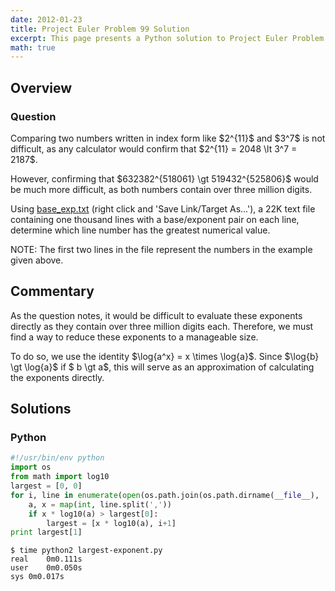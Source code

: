 ```yaml
---
date: 2012-01-23
title: Project Euler Problem 99 Solution
excerpt: This page presents a Python solution to Project Euler Problem 99.
math: true
---
```



## Overview


### Question

<p>
Comparing two numbers written in index form like $2^{11}$ and $3^7$ is not difficult, as any calculator would confirm that $2^{11} = 2048 \lt 3^7 = 2187$.
</p>

<p>
However, confirming that $632382^{518061} \gt 519432^{525806}$ would be much more difficult, as both numbers contain over three million digits.
</p>

<p>
Using <a href="http://projecteuler.net/project/base_exp.txt">base_exp.txt</a> (right click and 'Save Link/Target As...'), a 22K text file containing one thousand lines with a base/exponent pair on each line, determine which line number has the greatest numerical value.
</p>

<p>
NOTE: The first two lines in the file represent the numbers in the example given above.
</p>





## Commentary

<p>
As the question notes, it would be difficult to evaluate these exponents directly as they contain
over three million digits each. Therefore, we must find a way to reduce these exponents to a
manageable size.
</p>

<p>
To do so, we use the identity $\log{a^x} = x \times \log{a}$. Since $\log{b} \gt \log{a}$ if $ b \gt a$,
this will serve as an approximation of calculating the exponents directly.
</p>




## Solutions

### Python

```python
#!/usr/bin/env python
import os
from math import log10
largest = [0, 0]
for i, line in enumerate(open(os.path.join(os.path.dirname(__file__), 'base_exp.txt'))):
    a, x = map(int, line.split(','))
    if x * log10(a) > largest[0]:
        largest = [x * log10(a), i+1]
print largest[1]
```


```
$ time python2 largest-exponent.py
real	0m0.111s
user	0m0.050s
sys	0m0.017s
```


